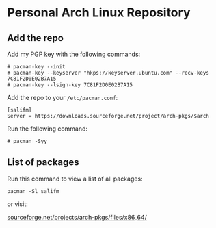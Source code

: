 # Personal Arch Linux Repository

## Add the repo

Add my PGP key with the following commands:

```console
# pacman-key --init
# pacman-key --keyserver "hkps://keyserver.ubuntu.com" --recv-keys 7C81F2D0E02B7A15
# pacman-key --lsign-key 7C81F2D0E02B7A15
```

Add the repo to your `/etc/pacman.conf`:

```
[salifm]
Server = https://downloads.sourceforge.net/project/arch-pkgs/$arch
```

Run the following command:

```console
# pacman -Syy
```

## List of packages

Run this command to view a list of all packages:

```console
pacman -Sl salifm
```

or visit:

[sourceforge.net/projects/arch-pkgs/files/x86\_64/](https://sourceforge.net/projects/arch-pkgs/files/x86_64/)
